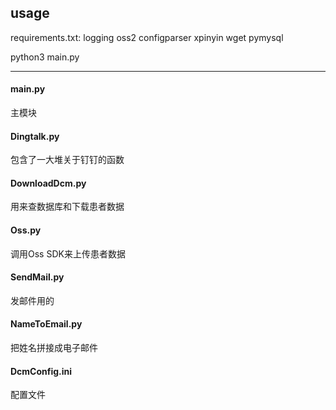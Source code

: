 ## usage
requirements.txt:
logging oss2 configparser xpinyin wget pymysql


python3 main.py

----

#### main.py
主模块

#### Dingtalk.py
包含了一大堆关于钉钉的函数

#### DownloadDcm.py
用来查数据库和下载患者数据

#### Oss.py
调用Oss SDK来上传患者数据

#### SendMail.py 
发邮件用的

#### NameToEmail.py
把姓名拼接成电子邮件

#### DcmConfig.ini
配置文件
